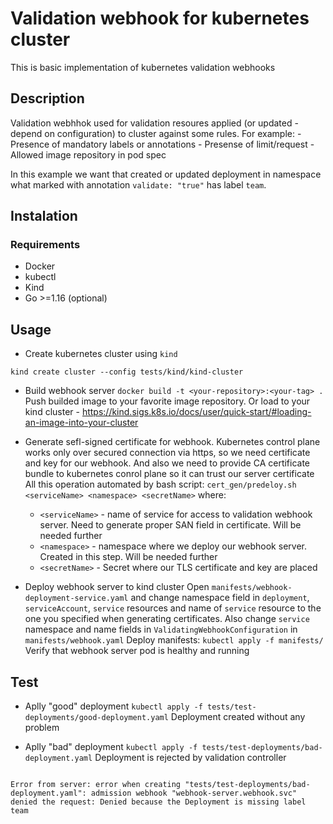 # Validation webhook for kubernetes cluster

This is basic implementation of kubernetes validation webhooks

## Description

Validation webhhok used for validation resoures applied (or updated - depend on configuration) to cluster against some rules.
For example:
    - Presence of mandatory labels or annotations
    - Presense of limit/request
    - Allowed image repository in pod spec

In this example we want that created or updated deployment in namespace what marked with annotation `validate: "true"` has label `team`.

## Instalation

### Requirements

- Docker
- kubectl
- Kind
- Go >=1.16 (optional)

## Usage

- Create kubernetes cluster using `kind`

`kind create cluster --config tests/kind/kind-cluster`

- Build webhook server
  `docker build -t <your-repository>:<your-tag> .`
  Push builded image to your favorite image repository. Or load to your kind cluster -  https://kind.sigs.k8s.io/docs/user/quick-start/#loading-an-image-into-your-cluster

- Generate sefl-signed certificate for webhook. Kubernetes control plane works only over secured connection via https, so we need  certificate and key for our webhook. And also we need to provide CA certificate bundle to kubernetes conrol plane so it can trust our server certificate
All this operation automated by bash script:
`cert_gen/predeloy.sh <serviceName> <namespace> <secretName>`
where:
  - `<serviceName>` - name of service for access to validation webhook server. Need to generate proper SAN field in certificate. Will be needed further
  - `<namespace>` - namespace where we deploy our webhook server. Created in this step. Will be needed further
  - `<secretName>` - Secret where our TLS certificate and key are placed

- Deploy webhook server to kind cluster
  Open `manifests/webhook-deployment-service.yaml` and change namespace field in `deployment`, `serviceAccount`, `service` resources and name of `service` resource to the one you specified when generating certificates.
  Also change `service` namespace and name fields in `ValidatingWebhookConfiguration` in `manifests/webhook.yaml`
  Deploy manifests:
  `kubectl apply -f manifests/`
  Verify that webhook server pod is healthy and running


## Test

- Aplly "good" deployment
`kubectl apply -f tests/test-deployments/good-deployment.yaml`
Deployment created without any problem

- Aplly "bad" deployment
`kubectl apply -f tests/test-deployments/bad-deployment.yaml`
Deployment is rejected by validation controller

```

Error from server: error when creating "tests/test-deployments/bad-deployment.yaml": admission webhook "webhook-server.webhook.svc" denied the request: Denied because the Deployment is missing label team

```
